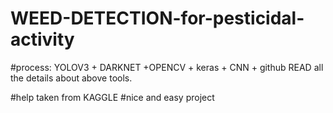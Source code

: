 # WEED-DETECTION-for-pesticidal-activity
#process:
YOLOV3 + DARKNET +OPENCV + keras + CNN + github
READ all the details about above tools. 



#help taken from KAGGLE 
#nice and easy project
